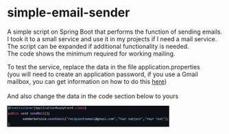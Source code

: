 # simple-email-sender
A simple script on Spring Boot that performs the function of sending emails.<br>
I took it to a small service and use it in my projects if I need a mail service.<br>
The script can be expanded if additional functionality is needed.<br>
The code shows the minimum required for working mailing.

To test the service, replace the data in the file application.properties<br> (you will need to create an application password, if you use a Gmail mailbox, you can get information on how to do this [here](https://support.google.com/accounts/answer/185833?hl=en)) <br><br>
And also change the data in the code section below to yours
<div align="left">
  <img src= "test.png"
      alt = "drawing"
    width = "75%">
</div>

